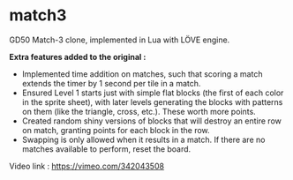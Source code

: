 # match3
GD50 Match-3 clone, implemented in Lua with LÖVE engine. 

**Extra features added to the original :**
* Implemented time addition on matches, such that scoring a match extends the timer by 1 second per tile in a match.
* Ensured Level 1 starts just with simple flat blocks (the first of each color in the sprite sheet), with later levels generating the blocks with patterns on them (like the triangle, cross, etc.). These worth more points.
* Created random shiny versions of blocks that will destroy an entire row on match, granting points for each block in the row.
* Swapping is only allowed when it results in a match. If there are no matches available to perform, reset the board.

Video link : https://vimeo.com/342043508
